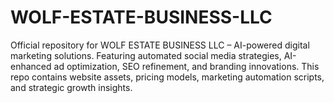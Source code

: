 # WOLF-ESTATE-BUSINESS-LLC
Official repository for WOLF ESTATE BUSINESS LLC – AI-powered digital marketing solutions. Featuring automated social media strategies, AI-enhanced ad optimization, SEO refinement, and branding innovations. This repo contains website assets, pricing models, marketing automation scripts, and strategic growth insights. 
